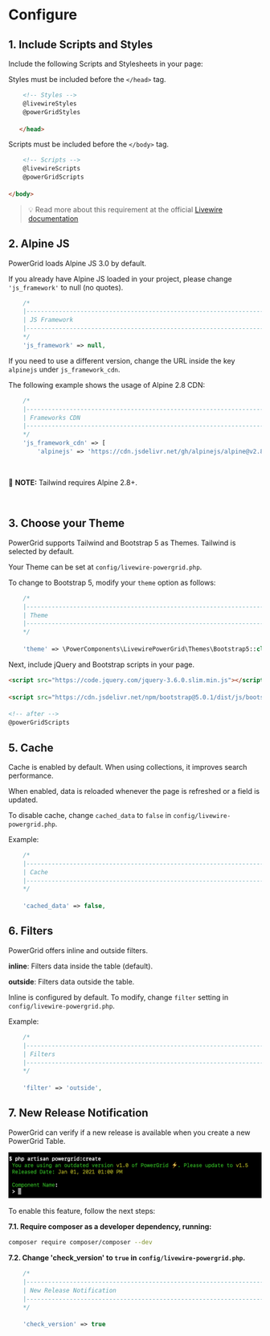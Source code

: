 # Configure

## 1. Include Scripts and Styles

Include the following Scripts and Stylesheets in your page:

Styles must be included before the `</head>` tag.

```html
    <!-- Styles -->
    @livewireStyles
    @powerGridStyles

   </head>
```

Scripts must be included before the `</body>` tag.

```html
    <!-- Scripts -->
    @livewireScripts
    @powerGridScripts

</body>
```

> 💡 Read more about this requirement at the official [Livewire documentation](https://laravel-livewire.com/docs/2.x/quickstart)

## 2. Alpine JS

PowerGrid loads Alpine JS 3.0 by default.

If you already have Alpine JS loaded in your project, please change `'js_framework'` to null (no quotes).

```php
    /*
    |--------------------------------------------------------------------------
    | JS Framework
    |--------------------------------------------------------------------------
    */
    'js_framework' => null,
```

If you need to use a different version, change the URL inside the key `alpinejs` under `js_framework_cdn`.

The following example shows the usage of Alpine 2.8 CDN:

```php
    /*
    |--------------------------------------------------------------------------
    | Frameworks CDN
    |--------------------------------------------------------------------------
    */
    'js_framework_cdn' => [
        'alpinejs' => 'https://cdn.jsdelivr.net/gh/alpinejs/alpine@v2.8.2/dist/alpine.min.js'
```

<br>

📝 **NOTE:** Tailwind requires Alpine 2.8+.

<br>

## 3. Choose your Theme

PowerGrid supports Tailwind and Bootstrap 5 as Themes. Tailwind is selected by default.

Your Theme can be set at `config/livewire-powergrid.php`.

To change to Bootstrap 5, modify your `theme` option as follows:

```php
    /*
    |--------------------------------------------------------------------------
    | Theme
    |--------------------------------------------------------------------------
    */

    'theme' => \PowerComponents\LivewirePowerGrid\Themes\Bootstrap5::class,
```

Next, include jQuery and Bootstrap scripts in your page.

```html
<script src="https://code.jquery.com/jquery-3.6.0.slim.min.js"></script>

<script src="https://cdn.jsdelivr.net/npm/bootstrap@5.0.1/dist/js/bootstrap.bundle.min.js" integrity="sha384-gtEjrD/SeCtmISkJkNUaaKMoLD0//ElJ19smozuHV6z3Iehds+3Ulb9Bn9Plx0x4" crossorigin="anonymous"></script>
        
<!-- after -->
@powerGridScripts
```

## 5. Cache

Cache is enabled by default. When using collections, it improves search performance.

When enabled, data is reloaded whenever the page is refreshed or a field is updated.

To disable cache, change `cached_data` to `false` in `config/livewire-powergrid.php`.

Example:

```php
    /*
    |--------------------------------------------------------------------------
    | Cache
    |--------------------------------------------------------------------------
    */

    'cached_data' => false,
```

## 6. Filters

PowerGrid offers inline and outside filters.

**inline**: Filters data inside the table (default).

**outside**: Filters data outside the table.

Inline is configured by default. To modify, change `filter` setting in `config/livewire-powergrid.php`.

Example:

```php
    /*
    |--------------------------------------------------------------------------
    | Filters
    |--------------------------------------------------------------------------
    */

    'filter' => 'outside',
```

## 7. New Release Notification

PowerGrid can verify if a new release is available when you create a new PowerGrid Table.

![Output](../img/notify-update.png)

To enable this feature, follow the next steps:

**7.1. Require composer as a developer dependency, running:**

 ```bash
 composer require composer/composer --dev
 ```

**7.2. Change 'check_version' to `true` in `config/livewire-powergrid.php`.**

```php
    /*
    |--------------------------------------------------------------------------
    | New Release Notification
    |--------------------------------------------------------------------------
    */
    
    'check_version' => true
```
